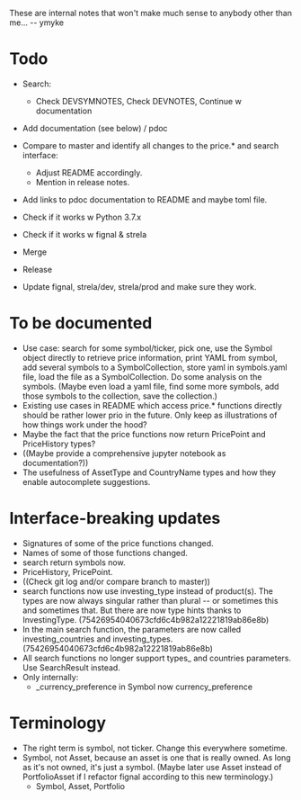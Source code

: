 
These are internal notes that won't make much sense to anybody other than me...
-- ymyke







# Todo

- Search:
  - Check DEVSYMNOTES, Check DEVNOTES, Continue w documentation

- Add documentation (see below) / pdoc
- Compare to master and identify all changes to the price.* and search interface:
  - Adjust README accordingly.
  - Mention in release notes.
- Add links to pdoc documentation to README and maybe toml file.
- Check if it works w Python 3.7.x
- Check if it works w fignal & strela
- Merge
- Release
- Update fignal, strela/dev, strela/prod and make sure they work.


# To be documented

- Use case: search for some symbol/ticker, pick one, use the Symbol object directly to
  retrieve price information, print YAML from symbol, add several symbols to a
  SymbolCollection, store yaml in symbols.yaml file, load the file as a
  SymbolCollection. Do some analysis on the symbols. (Maybe even load a yaml file, find
  some more symbols, add those symbols to the collection, save the collection.)
- Existing use cases in README which access price.* functions directly should be rather
  lower prio in the future. Only keep as illustrations of how things work under the
  hood?
- Maybe the fact that the price functions now return PricePoint and PriceHistory types?
- ((Maybe provide a comprehensive jupyter notebook as documentation?))
- The usefulness of AssetType and CountryName types and how they enable autocomplete
  suggestions.


# Interface-breaking updates

- Signatures of some of the price functions changed.
- Names of some of those functions changed.
- search return symbols now.
- PriceHistory, PricePoint.
- ((Check git log and/or compare branch to master))
- search functions now use investing_type instead of product(s). The types are now
  always singular rather than plural -- or sometimes this and sometimes that. But there
  are now type hints thanks to InvestingType. (75426954040673cfd6c4b982a12221819ab86e8b)
- In the main search function, the parameters are now called investing_countries and
  investing_types. (75426954040673cfd6c4b982a12221819ab86e8b)
- All search functions no longer support types_ and countries parameters. Use
  SearchResult instead.
- Only internally:
  - _currency_preference in Symbol now currency_preference
  

# Terminology

- The right term is symbol, not ticker. Change this everywhere sometime.
- Symbol, not Asset, because an asset is one that is really owned. As long as it's not
  owned, it's just a symbol. (Maybe later use Asset instead of PortfolioAsset if I
  refactor fignal according to this new terminology.)
  - Symbol, Asset, Portfolio
